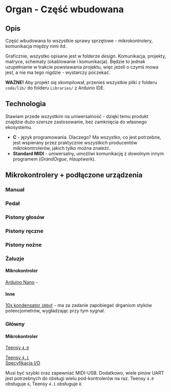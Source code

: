 # Organ - Część wbudowana

## Opis
Część wbudowana to wszystkie sprawy sprzętowe - mikrokontrolery, komunikacja między nimi itd.

Graficznie, wszystko opisane jest w folderze *design*. Komunikacja, projekty, matryce, schematy (okablowanie i komunikacja). Będzie to jednak uzupełnianie w trakcie powstawania projektu, więc jeżeli o czymś mowa jest, a nie ma tego nigdzie - wystarczy poczekać.

**WAŻNE!** Aby projekt się skompilował, przenieś wszystkie pliki z folderu `code/lib/` do folderu `Libraries/` z Arduino IDE.

## Technologia
Stawiam przede wszystkim na uniwersalność - dzięki temu produkt znajdzie dużo szersze zastosowanie, bez zamknięcia do własnego ekosystemu.
- **C** - język programowania. Dlaczego? Ma wszystko, co jest potrzebne, jest wspierany przez praktycznie wszystkich producentów mikrokontrolerów, jakich tylko można znaleźć.
- **Standard MIDI** - uniwersalny, umożliwi komunikację z dowolnym innym programem (*GrandOrgue*, *Hauptwerk*).

## Mikrokontrolery + podłączone urządzenia
### Manuał

### Pedał

### Pistony głosów

### Pistony ręczne

### Pistony nożne

### Żaluzje
#### Mikrokontroler
[Arduino Nano](https://botland.com.pl/arduino-nano-oryginalne-plytki/14763-arduino-nano-every-ze-zlaczami-abx00033-7630049201552.html) - 

#### Inne
[10x kondensator `100nF`](https://botland.com.pl/kondensatory-ceramiczne-tht/210-kondensator-ceramiczny-100nf50v-tht-10szt-5903351248198.html?cd=18298825651&ad=&kd=&gad_source=1&gclid=CjwKCAjwp8--BhBREiwAj7og12hvVONJ-0e72-lc_Jn_fhFc_a7XO5Rhh01sOe4hEPLNhBenLXXhnBoCO3gQAvD_BwE) - ma za zadanie zapobiegać drganiom styków potencjometrów, wygładzając przy tym sygnał.

### Główny
#### Mikrokontroler
[Teensy `4.0`](https://botland.com.pl/plytki-zgodne-z-arduino-sparkfun/21647-teensy-40-arm-cortex-m7-zgodny-z-arduino-wersja-ze-zlaczami-sparkfun-dev-16997.html)

[Teensy `4.1`](https://botland.com.pl/plytki-zgodne-z-arduino-sparkfun/20186-teensy-41-arm-cortex-m7-ze-zlaczami-zgodny-z-arduino-sparkfun-dev-16996-714833879473.html)\
[Specyfikacja I/O](https://www.pjrc.com/teensy/card11a_rev4_web.pdf)

Musi być szybki oraz zapewniać MIDI-USB. Dodatkowo, wiele pinów UART jest potrzebnych do obsługi wielu pod-kontrolerów na raz. Teensy `4.0` obsługuje `6`, Teensy `4.1` obsługuje `8`.